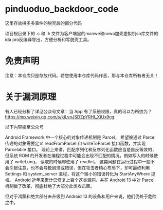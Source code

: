 # pinduoduo_backdoor_code

这里存放拼多多事件的脱壳后的部分代码

项目根目录下的 .c 和 .h 文件为客户端里的manwe和nvwa加壳虚拟机so库文件的ida pro反编译导出，方便分析和写脱壳工具。

# 免责声明

注意：本仓库只是存放代码。若您使用本仓库代码作恶，那与本仓库所有者无关！

# 关于漏洞原理

有人已经分析了详见公众号文章：当 App 有了系统权限，真的可以为所欲为？ https://mp.weixin.qq.com/s/kiLvnJSDZpYRHI_XiUx9gg

以下内容摘至公众号

Android Framework 中一个核心的对象传递机制是 Parcel， 希望被通过 Parcel 传递的对象需要定义 readFromParcel 和 writeToParcel 接口函数，并实现 Parcelable 接口。 理论上来讲，匹配序列化和反序列化函数应当是自反等效的，但系统 ROM 的开发者在编程过程中可能会出现不匹配的情况，例如写入的时候使用了 writeLong， 读取的时候却使用了 readInt。 这类问题在运行过程中一般不会引起注意，也不会导致崩溃或错误，但在攻击者精心布局下，却可最终利用 Settings 和 system_server 进程，将这个微小的错误转化为 StartAnyWhere 提权。 Android 近年来累计已修复上百个这类漏洞，并在 Android 13 中对 Parcel 机制做了改革，彻底杜绝了大部分此类攻击面。

但对于鸿蒙和绝大部分未升级到 Android 13 的设备和用户来说，他们仍处于危险之中。

